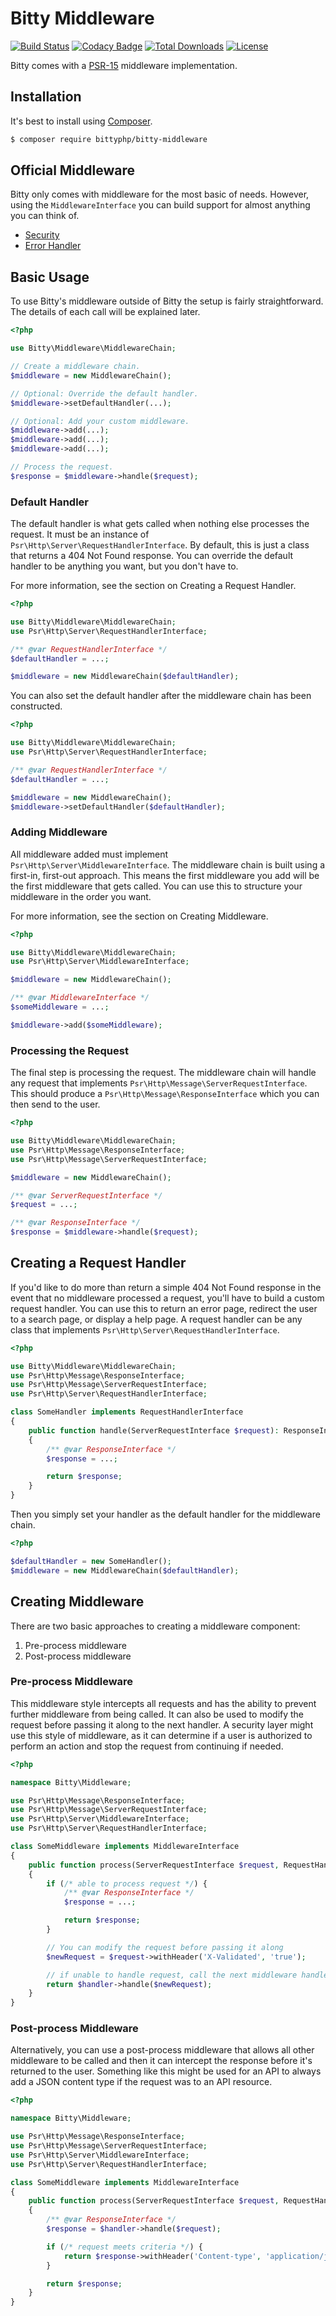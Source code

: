 # Bitty Middleware

[![Build Status](https://travis-ci.org/bittyphp/bitty-middleware.svg?branch=master)](https://travis-ci.org/bittyphp/bitty-middleware)
[![Codacy Badge](https://api.codacy.com/project/badge/Coverage/c4439e8d27304c6f96caaec42d252650)](https://www.codacy.com/app/bittyphp/bitty-middleware)
[![Total Downloads](https://poser.pugx.org/bittyphp/bitty-middleware/downloads)](https://packagist.org/packages/bittyphp/bitty-middleware)
[![License](https://poser.pugx.org/bittyphp/bitty-middleware/license)](https://packagist.org/packages/bittyphp/bitty-middleware)

Bitty comes with a [PSR-15](https://www.php-fig.org/psr/psr-15/) middleware implementation.

## Installation

It's best to install using [Composer](https://getcomposer.org/).

```sh
$ composer require bittyphp/bitty-middleware
```

## Official Middleware

Bitty only comes with middleware for the most basic of needs. However, using the `MiddlewareInterface` you can build support for almost anything you can think of.

- [Security](https://github.com/bittyphp/bitty-security)
- [Error Handler](https://github.com/bittyphp/bitty-error-handler)

## Basic Usage

To use Bitty's middleware outside of Bitty the setup is fairly straightforward. The details of each call will be explained later.

```php
<?php

use Bitty\Middleware\MiddlewareChain;

// Create a middleware chain.
$middleware = new MiddlewareChain();

// Optional: Override the default handler.
$middleware->setDefaultHandler(...);

// Optional: Add your custom middleware.
$middleware->add(...);
$middleware->add(...);
$middleware->add(...);

// Process the request.
$response = $middleware->handle($request);
```

### Default Handler

The default handler is what gets called when nothing else processes the request. It must be an instance of `Psr\Http\Server\RequestHandlerInterface`. By default, this is just a class that returns a 404 Not Found response. You can override the default handler to be anything you want, but you don't have to.

For more information, see the section on Creating a Request Handler.

```php
<?php

use Bitty\Middleware\MiddlewareChain;
use Psr\Http\Server\RequestHandlerInterface;

/** @var RequestHandlerInterface */
$defaultHandler = ...;

$middleware = new MiddlewareChain($defaultHandler);
```

You can also set the default handler after the middleware chain has been constructed.

```php
<?php

use Bitty\Middleware\MiddlewareChain;
use Psr\Http\Server\RequestHandlerInterface;

/** @var RequestHandlerInterface */
$defaultHandler = ...;

$middleware = new MiddlewareChain();
$middleware->setDefaultHandler($defaultHandler);
```

### Adding Middleware

All middleware added must implement `Psr\Http\Server\MiddlewareInterface`. The middleware chain is built using a first-in, first-out approach. This means the first middleware you add will be the first middleware that gets called. You can use this to structure your middleware in the order you want.

For more information, see the section on Creating Middleware.

```php
<?php

use Bitty\Middleware\MiddlewareChain;
use Psr\Http\Server\MiddlewareInterface;

$middleware = new MiddlewareChain();

/** @var MiddlewareInterface */
$someMiddleware = ...;

$middleware->add($someMiddleware);
```

### Processing the Request

The final step is processing the request. The middleware chain will handle any request that implements `Psr\Http\Message\ServerRequestInterface`. This should produce a `Psr\Http\Message\ResponseInterface` which you can then send to the user.

```php
<?php

use Bitty\Middleware\MiddlewareChain;
use Psr\Http\Message\ResponseInterface;
use Psr\Http\Message\ServerRequestInterface;

$middleware = new MiddlewareChain();

/** @var ServerRequestInterface */
$request = ...;

/** @var ResponseInterface */
$response = $middleware->handle($request);
```

## Creating a Request Handler

If you'd like to do more than return a simple 404 Not Found response in the event that no middleware processed a request, you'll have to build a custom request handler. You can use this to return an error page, redirect the user to a search page, or display a help page. A request handler can be any class that implements `Psr\Http\Server\RequestHandlerInterface`.

```php
<?php

use Bitty\Middleware\MiddlewareChain;
use Psr\Http\Message\ResponseInterface;
use Psr\Http\Message\ServerRequestInterface;
use Psr\Http\Server\RequestHandlerInterface;

class SomeHandler implements RequestHandlerInterface
{
    public function handle(ServerRequestInterface $request): ResponseInterface
    {
        /** @var ResponseInterface */
        $response = ...;

        return $response;
    }
}
```

Then you simply set your handler as the default handler for the middleware chain.

```php
<?php

$defaultHandler = new SomeHandler();
$middleware = new MiddlewareChain($defaultHandler);
```

## Creating Middleware

There are two basic approaches to creating a middleware component:

  1. Pre-process middleware
  2. Post-process middleware

### Pre-process Middleware

This middleware style intercepts all requests and has the ability to prevent further middleware from being called. It can also be used to modify the request before passing it along to the next handler. A security layer might use this style of middleware, as it can determine if a user is authorized to perform an action and stop the request from continuing if needed.

```php
<?php

namespace Bitty\Middleware;

use Psr\Http\Message\ResponseInterface;
use Psr\Http\Message\ServerRequestInterface;
use Psr\Http\Server\MiddlewareInterface;
use Psr\Http\Server\RequestHandlerInterface;

class SomeMiddleware implements MiddlewareInterface
{
    public function process(ServerRequestInterface $request, RequestHandlerInterface $handler): ResponseInterface
    {
        if (/* able to process request */) {
            /** @var ResponseInterface */
            $response = ...;

            return $response;
        }

        // You can modify the request before passing it along
        $newRequest = $request->withHeader('X-Validated', 'true');

        // if unable to handle request, call the next middleware handler
        return $handler->handle($newRequest);
    }
}
```

### Post-process Middleware

Alternatively, you can use a post-process middleware that allows all other middleware to be called and then it can intercept the response before it's returned to the user. Something like this might be used for an API to always add a JSON content type if the request was to an API resource.

```php
<?php

namespace Bitty\Middleware;

use Psr\Http\Message\ResponseInterface;
use Psr\Http\Message\ServerRequestInterface;
use Psr\Http\Server\MiddlewareInterface;
use Psr\Http\Server\RequestHandlerInterface;

class SomeMiddleware implements MiddlewareInterface
{
    public function process(ServerRequestInterface $request, RequestHandlerInterface $handler): ResponseInterface
    {
        /** @var ResponseInterface */
        $response = $handler->handle($request);

        if (/* request meets criteria */) {
            return $response->withHeader('Content-type', 'application/json');
        }

        return $response;
    }
}
```
